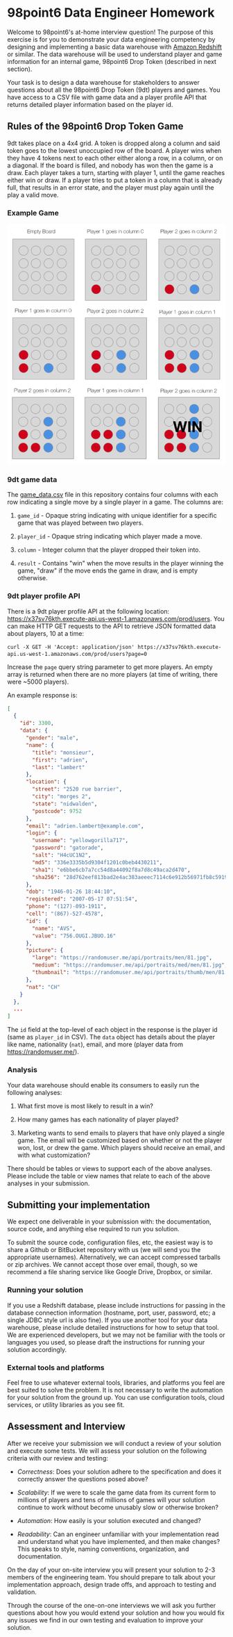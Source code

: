 # 98point6 Data Engineer Homework

Welcome to 98point6's at-home interview question! The purpose of this exercise
is for you to demonstrate your data engineering competency by designing and
implementing a basic data warehouse with [Amazon Redshift][0] or similar. The
data warehouse will be used to understand player and game information for an
internal game, 98point6 Drop Token (described in next section).

[0]: https://aws.amazon.com/redshift/

Your task is to design a data warehouse for stakeholders to answer questions
about all the 98point6 Drop Token (9dt) players and games. You have access to a
CSV file with game data and a player profile API that returns detailed player
information based on the player id.

## Rules of the 98point6 Drop Token Game

9dt takes place on a 4x4 grid. A token is dropped along a column and said token
goes to the lowest unoccupied row of the board. A player wins when they have 4
tokens next to each other either along a row, in a column, or on a diagonal. If
the board is filled, and nobody has won then the game is a draw. Each player
takes a turn, starting with player 1, until the game reaches either win or
draw. If a player tries to put a token in a column that is already full, that
results in an error state, and the player must play again until the play a
valid move.

### Example Game

![samplegame](img/sample_game.png)

### 9dt game data

The [game_data.csv][1] file in this repository contains four columns with each row
indicating a single move by a single player in a game. The columns are:

1. `game_id` - Opaque string indicating with unique identifier for a specific
   game that was played between two players.

2. `player_id` - Opaque string indicating which player made a move.

3. `column` - Integer column that the player dropped their token into.

4. `result` - Contains "win" when the move results in the player winning the
   game, "draw" if the move ends the game in draw, and is empty otherwise.

[1]: game_data.csv

### 9dt player profile API

There is a 9dt player profile API at the following location:
https://x37sv76kth.execute-api.us-west-1.amazonaws.com/prod/users. You can make
HTTP GET requests to the API to retrieve JSON formatted data about players, 10
at a time:

```
curl -X GET -H 'Accept: application/json' https://x37sv76kth.execute-api.us-west-1.amazonaws.com/prod/users?page=0
```

Increase the `page` query string parameter to get more players. An empty array
is returned when there are no more players (at time of writing, there were
~5000 players).

An example response is:

```json
[
  {
    "id": 3300,
    "data": {
      "gender": "male",
      "name": {
        "title": "monsieur",
        "first": "adrien",
        "last": "lambert"
      },
      "location": {
        "street": "2520 rue barrier",
        "city": "morges 2",
        "state": "nidwalden",
        "postcode": 9752
      },
      "email": "adrien.lambert@example.com",
      "login": {
        "username": "yellowgorilla717",
        "password": "gatorade",
        "salt": "H4cUC1N2",
        "md5": "336e3335b5d9304f1201c0beb4430211",
        "sha1": "e6bbe6cb7a7cc54d8a44092f8a7d8c49aca2d470",
        "sha256": "28d762eef813bad2e4ac383aeeec7114c6e912b56971fb8c591959a863b2b44b"
      },
      "dob": "1946-01-26 18:44:10",
      "registered": "2007-05-17 07:51:54",
      "phone": "(127)-093-1911",
      "cell": "(867)-527-4578",
      "id": {
        "name": "AVS",
        "value": "756.OUGI.JBUO.16"
      },
      "picture": {
        "large": "https://randomuser.me/api/portraits/men/81.jpg",
        "medium": "https://randomuser.me/api/portraits/med/men/81.jpg",
        "thumbnail": "https://randomuser.me/api/portraits/thumb/men/81.jpg"
      },
      "nat": "CH"
    }
  },
  ...
]
```

The `id` field at the top-level of each object in the response is the player id
(same as `player_id` in CSV). The `data` object has details about the player
like name, nationality (`nat`), email, and more (player data from
https://randomuser.me/).

### Analysis

Your data warehouse should enable its consumers to easily run the following
analyses:

1. What first move is most likely to result in a win?

2. How many games has each nationality of player played?

3. Marketing wants to send emails to players that have only played a single
   game. The email will be customized based on whether or not the player won,
   lost, or drew the game. Which players should receive an email, and with what
   customization?

There should be tables or views to support each of the above analyses. Please
include the table or view names that relate to each of the above analyses in
your submission.

## Submitting your implementation

We expect one deliverable in your submission with: the documentation, source
code, and anything else required to run you solution.

To submit the source code, configuration files, etc, the easiest way is to
share a Github or BitBucket repository with us (we will send you the
appropriate usernames). Alternatively, we can accept compressed tarballs or zip
archives. We cannot accept those over email, though, so we recommend a file
sharing service like Google Drive, Dropbox, or similar.

### Running your solution

If you use a Redshift database, please include instructions for passing in the
database connection information (hostname, port, user, password, etc; a single
JDBC style url is also fine). If you use another tool for your data warehouse,
please include detailed instructions for how to setup that tool. We are
experienced developers, but we may not be familiar with the tools or languages
you used, so please draft the instructions for running your solution
accordingly.

### External tools and platforms

Feel free to use whatever external tools, libraries, and platforms you feel are
best suited to solve the problem. It is not necessary to write the automation
for your solution from the ground up. You can use configuration tools, cloud
services, or utility libraries as you see fit.

## Assessment and Interview

After we receive your submission we will conduct a review of your solution and
execute some tests. We will assess your solution on the following criteria with
our review and testing:

* *Correctness*: Does your solution adhere to the specification and does it
   correctly answer the questions posed above?

* *Scalability*: If we were to scale the game data from its current form to
  millions of players and tens of millions of games will your solution continue
  to work without become unusably slow or otherwise broken?

* *Automation*: How easily is your solution executed and changed?

* *Readability*: Can an engineer unfamiliar with your implementation read and
  understand what you have implemented, and then make changes? This speaks to
  style, naming conventions, organization, and documentation.

On the day of your on-site interview you will present your solution to 2-3
members of the engineering team. You should prepare to talk about your
implementation approach, design trade offs, and approach to testing and
validation.

Through the course of the one-on-one interviews we will ask you further
questions about how you would extend your solution and how you would fix any
issues we find in our own testing and evaluation to improve your solution.

